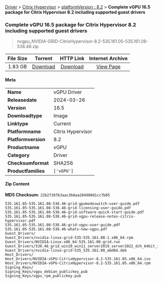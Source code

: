 
[Driver](/README.md)  >  [Citrix Hypervisor](/index/Driver/Citrix_Hypervisor.md)  >  [platformVersion : 8.2](/index/Driver/Citrix_Hypervisor/8.2.md)  >  **Complete vGPU 16.5 package for Citrix Hypervisor 8.2 including supported guest drivers**


###    Complete vGPU 16.5 package for Citrix Hypervisor 8.2 including supported guest drivers

> nvgpu_NVIDIA-GRID-CitrixHypervisor-8.2-535.161.05-535.161.08-538.46.zip   


| **File Size** | **Torrent**  | **HTTP Link** | **Internet Archive** |
|:-------------:|:------------:|:-------------:|:--------------------:|
| 1.83 GB |  [Download](https://archive.org/download/nvgpu_NVIDIA-GRID-CitrixHypervisor-8.2-535.161.05-535.161.08-538.46.zip/nvgpu_NVIDIA-GRID-CitrixHypervisor-8.2-535.161.05-535.161.08-538.46.zip_archive.torrent)       | [Download](https://archive.org/compress/nvgpu_NVIDIA-GRID-CitrixHypervisor-8.2-535.161.05-535.161.08-538.46.zip) | [View Page](https://archive.org/details/nvgpu_NVIDIA-GRID-CitrixHypervisor-8.2-535.161.05-535.161.08-538.46.zip)       |

#### Meta

<table>
<tr><td><strong>Name</strong></td><td>vGPU Driver</td></tr>
<tr><td><strong>Releasedate</strong></td><td>2024-03-26</td></tr>
<tr><td><strong>Version</strong></td><td>16.5</td></tr>
<tr><td><strong>Downloadtype</strong></td><td>Image</td></tr>
<tr><td><strong>Linktype</strong></td><td>Current</td></tr>
<tr><td><strong>Platformname</strong></td><td>Citrix Hypervisor</td></tr>
<tr><td><strong>Platformversion</strong></td><td>8.2</td></tr>
<tr><td><strong>Productname</strong></td><td>vGPU</td></tr>
<tr><td><strong>Category</strong></td><td>Driver</td></tr>
<tr><td><strong>Checksumformat</strong></td><td>SHA256</td></tr>
<tr><td><strong>Productfamilies</strong></td><td><code>['vGPU']</code></td></tr>
</table>

#### Zip Content

**MD5 Checksum**: `22b27387b3aac3b8aa284980d1cc7b85`

```text
535.161.05-535.161.08-538.46-grid-gpumodeswitch-user-guide.pdf
535.161.05-535.161.08-538.46-grid-licensing-user-guide.pdf
535.161.05-535.161.08-538.46-grid-software-quick-start-guide.pdf
535.161.05-535.161.08-538.46-grid-vgpu-release-notes-citrix-hypervisor.pdf
535.161.05-535.161.08-538.46-grid-vgpu-user-guide.pdf
535.161.05-535.161.08-538.46-whats-new-vgpu.pdf
Guest_Drivers/
Guest_Drivers/nvidia-linux-grid-535-535.161.08-1.x86_64.rpm
Guest_Drivers/NVIDIA-Linux-x86_64-535.161.08-grid.run
Guest_Drivers/538.46_grid_win10_win11_server2019_server2022_dch_64bit_international.exe
Guest_Drivers/nvidia-linux-grid-535_535.161.08_amd64.deb
Host_Drivers/
Host_Drivers/NVIDIA-vGPU-CitrixHypervisor-8.2-535.161.05.x86_64.iso
Host_Drivers/NVIDIA-vGPU-CitrixHypervisor-8.2-535.161.05.x86_64.rpm
Signing_Keys/
Signing_Keys/vgpu_debian_publickey.pub
Signing_Keys/vgpu_rpm_publickey.pub
```